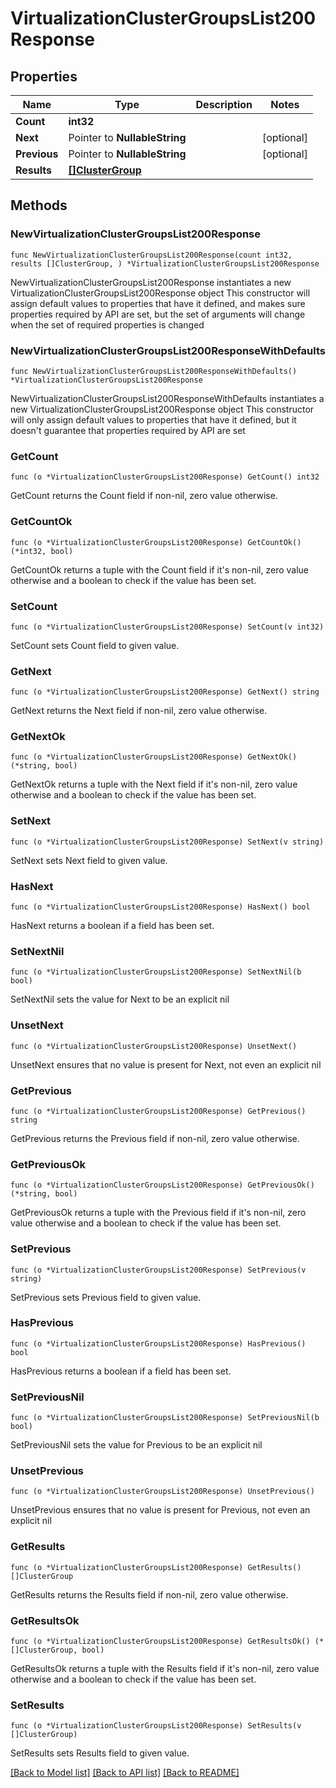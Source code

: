 # VirtualizationClusterGroupsList200Response

## Properties

Name | Type | Description | Notes
------------ | ------------- | ------------- | -------------
**Count** | **int32** |  | 
**Next** | Pointer to **NullableString** |  | [optional] 
**Previous** | Pointer to **NullableString** |  | [optional] 
**Results** | [**[]ClusterGroup**](ClusterGroup.md) |  | 

## Methods

### NewVirtualizationClusterGroupsList200Response

`func NewVirtualizationClusterGroupsList200Response(count int32, results []ClusterGroup, ) *VirtualizationClusterGroupsList200Response`

NewVirtualizationClusterGroupsList200Response instantiates a new VirtualizationClusterGroupsList200Response object
This constructor will assign default values to properties that have it defined,
and makes sure properties required by API are set, but the set of arguments
will change when the set of required properties is changed

### NewVirtualizationClusterGroupsList200ResponseWithDefaults

`func NewVirtualizationClusterGroupsList200ResponseWithDefaults() *VirtualizationClusterGroupsList200Response`

NewVirtualizationClusterGroupsList200ResponseWithDefaults instantiates a new VirtualizationClusterGroupsList200Response object
This constructor will only assign default values to properties that have it defined,
but it doesn't guarantee that properties required by API are set

### GetCount

`func (o *VirtualizationClusterGroupsList200Response) GetCount() int32`

GetCount returns the Count field if non-nil, zero value otherwise.

### GetCountOk

`func (o *VirtualizationClusterGroupsList200Response) GetCountOk() (*int32, bool)`

GetCountOk returns a tuple with the Count field if it's non-nil, zero value otherwise
and a boolean to check if the value has been set.

### SetCount

`func (o *VirtualizationClusterGroupsList200Response) SetCount(v int32)`

SetCount sets Count field to given value.


### GetNext

`func (o *VirtualizationClusterGroupsList200Response) GetNext() string`

GetNext returns the Next field if non-nil, zero value otherwise.

### GetNextOk

`func (o *VirtualizationClusterGroupsList200Response) GetNextOk() (*string, bool)`

GetNextOk returns a tuple with the Next field if it's non-nil, zero value otherwise
and a boolean to check if the value has been set.

### SetNext

`func (o *VirtualizationClusterGroupsList200Response) SetNext(v string)`

SetNext sets Next field to given value.

### HasNext

`func (o *VirtualizationClusterGroupsList200Response) HasNext() bool`

HasNext returns a boolean if a field has been set.

### SetNextNil

`func (o *VirtualizationClusterGroupsList200Response) SetNextNil(b bool)`

 SetNextNil sets the value for Next to be an explicit nil

### UnsetNext
`func (o *VirtualizationClusterGroupsList200Response) UnsetNext()`

UnsetNext ensures that no value is present for Next, not even an explicit nil
### GetPrevious

`func (o *VirtualizationClusterGroupsList200Response) GetPrevious() string`

GetPrevious returns the Previous field if non-nil, zero value otherwise.

### GetPreviousOk

`func (o *VirtualizationClusterGroupsList200Response) GetPreviousOk() (*string, bool)`

GetPreviousOk returns a tuple with the Previous field if it's non-nil, zero value otherwise
and a boolean to check if the value has been set.

### SetPrevious

`func (o *VirtualizationClusterGroupsList200Response) SetPrevious(v string)`

SetPrevious sets Previous field to given value.

### HasPrevious

`func (o *VirtualizationClusterGroupsList200Response) HasPrevious() bool`

HasPrevious returns a boolean if a field has been set.

### SetPreviousNil

`func (o *VirtualizationClusterGroupsList200Response) SetPreviousNil(b bool)`

 SetPreviousNil sets the value for Previous to be an explicit nil

### UnsetPrevious
`func (o *VirtualizationClusterGroupsList200Response) UnsetPrevious()`

UnsetPrevious ensures that no value is present for Previous, not even an explicit nil
### GetResults

`func (o *VirtualizationClusterGroupsList200Response) GetResults() []ClusterGroup`

GetResults returns the Results field if non-nil, zero value otherwise.

### GetResultsOk

`func (o *VirtualizationClusterGroupsList200Response) GetResultsOk() (*[]ClusterGroup, bool)`

GetResultsOk returns a tuple with the Results field if it's non-nil, zero value otherwise
and a boolean to check if the value has been set.

### SetResults

`func (o *VirtualizationClusterGroupsList200Response) SetResults(v []ClusterGroup)`

SetResults sets Results field to given value.



[[Back to Model list]](../README.md#documentation-for-models) [[Back to API list]](../README.md#documentation-for-api-endpoints) [[Back to README]](../README.md)


